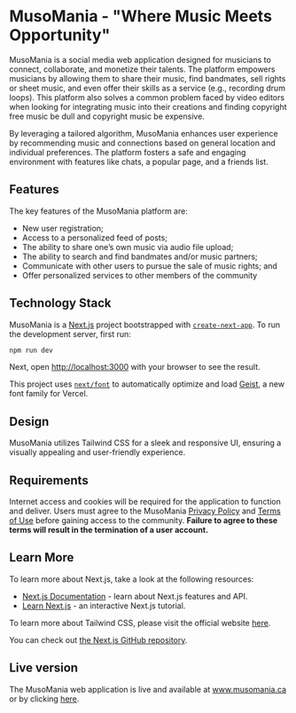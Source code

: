 # MusoMania - "Where Music Meets Opportunity"

MusoMania is a social media web application designed for musicians to connect, collaborate, and monetize their talents. The platform empowers musicians by allowing them to share their music, find bandmates, sell rights or sheet music, and even offer their skills as a service (e.g., recording drum loops). This platform also solves a common problem faced by video editors when looking for integrating music into their creations and finding copyright free music be dull and copyright music be expensive. 

By leveraging a tailored algorithm, MusoMania enhances user experience by recommending music and connections based on general location and individual preferences. The platform fosters a safe and engaging environment with features like chats, a popular page, and a friends list.

## Features

The key features of the MusoMania platform are:

- New user registration;
- Access to a personalized feed of posts;
- The ability to share one’s own music via audio file upload;
- The ability to search and find bandmates and/or music partners;
- Communicate with other users to pursue the sale of music rights; and
- Offer personalized services to other members of the community

## Technology Stack

MusoMania is a [Next.js](https://nextjs.org) project bootstrapped with [`create-next-app`](https://nextjs.org/docs/app/api-reference/cli/create-next-app). To run the development server, first run:

```bash
npm run dev
```

Next, open [http://localhost:3000](http://localhost:3000) with your browser to see the result.

This project uses [`next/font`](https://nextjs.org/docs/app/building-your-application/optimizing/fonts) to automatically optimize and load [Geist](https://vercel.com/font), a new font family for Vercel.

## Design

MusoMania utilizes Tailwind CSS for a sleek and responsive UI, ensuring a visually appealing and user-friendly experience.

## Requirements

Internet access and cookies will be required for the application to function and deliver. Users must agree to the MusoMania [Privacy Policy](https://www.musomania.ca/privacy-policy) and [Terms of Use](https://www.musomania.ca/terms-of-use) before gaining access to the community. **Failure to agree to these terms will result in the termination of a user account.**

## Learn More

To learn more about Next.js, take a look at the following resources:

- [Next.js Documentation](https://nextjs.org/docs) - learn about Next.js features and API.
- [Learn Next.js](https://nextjs.org/learn) - an interactive Next.js tutorial.

To learn more about Tailwind CSS, please visit the official website [here](https://tailwindcss.com/).

You can check out [the Next.js GitHub repository](https://github.com/vercel/next.js).

## Live version

The MusoMania web application is live and available at www.musomania.ca or by clicking [here](https://www.musomania.ca/).
